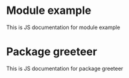 # Module example

This is JS documentation for module example

# Package greeteer

This is JS documentation for package greeteer

